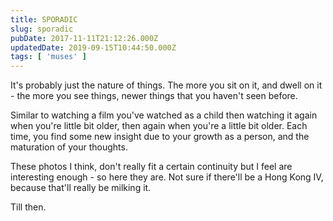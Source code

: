 ```yaml
---
title: SPORADIC
slug: sporadic
pubDate: 2017-11-11T21:12:26.000Z
updatedDate: 2019-09-15T10:44:50.000Z
tags: [ 'muses' ]
---
```


It's probably just the nature of things. The more you sit on it, and dwell on it - the more you see things, newer things that you haven't seen before. 

Similar to watching a film you've watched as a child then watching it again when you're little bit older, then again when you're a little bit older. Each time, you find some new insight due to your growth as a person, and the maturation of your thoughts.

These photos I think, don't really fit a certain continuity but I feel are interesting enough - so here they are. Not sure if there'll be a Hong Kong IV, because that'll really be milking it. 

Till then.
